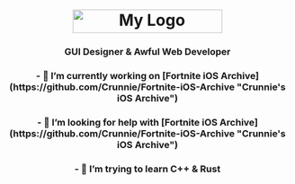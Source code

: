 <h1 align="center"><img src="https://cdn.discordapp.com/attachments/751304558453719176/936198821304754176/crunnie.png" alt="My Logo" width="266" height="42"> </h1>

<h3 align="center">GUI Designer & Awful Web Developer</h3>

<h3 align="center">- 🔭 I’m currently working on [Fortnite iOS Archive](https://github.com/Crunnie/Fortnite-iOS-Archive "Crunnie's iOS Archive")

<h3 align="center">- 🤝 I’m looking for help with [Fortnite iOS Archive](https://github.com/Crunnie/Fortnite-iOS-Archive "Crunnie's iOS Archive")

<h3 align="center">- 🌱 I’m trying to learn C++ & Rust
  
</h3>

</p>
